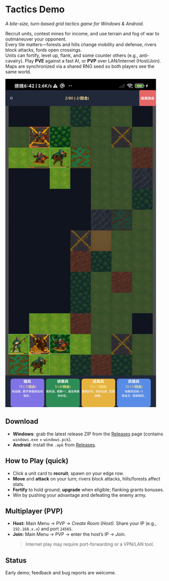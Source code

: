 # Tactics Demo

*A bite-size, turn-based grid tactics game for Windows & Android.*

Recruit units, contest mines for income, and use terrain and fog of war to outmaneuver your opponent.  
Every tile matters—forests and hills change mobility and defense, rivers block attacks, fords open crossings.  
Units can fortify, level up, flank, and some counter others (e.g., anti-cavalry). Play **PVE** against a fast AI,
or **PVP** over LAN/Internet (Host/Join). Maps are synchronized via a shared RNG seed so both players see the same world.

![Gameplay screenshot](01.jpg)
## Download
- **Windows**: grab the latest release ZIP from the [Releases](/releases) page (contains `windows.exe` + `windows.pck`).
- **Android**: install the `.apk` from [Releases](/releases).

## How to Play (quick)
- Click a unit card to **recruit**; spawn on your edge row.
- **Move** and **attack** on your turn; rivers block attacks, hills/forests affect stats.
- **Fortify** to hold ground; **upgrade** when eligible; flanking grants bonuses.
- Win by pushing your advantage and defeating the enemy army.

## Multiplayer (PVP)
- **Host:** Main Menu → PVP → *Create Room (Host)*. Share your IP (e.g., `192.168.x.x`) and port `24565`.
- **Join:** Main Menu → PVP → enter the host’s IP → *Join*.  
  > Internet play may require port-forwarding or a VPN/LAN tool.

## Status
Early demo; feedback and bug reports are welcome.
